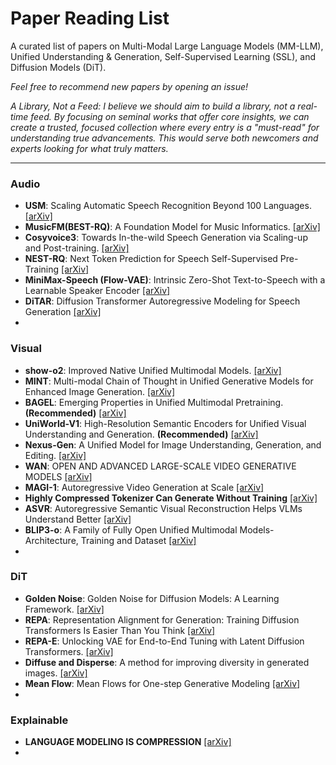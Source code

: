 # **Paper Reading List**

A curated list of papers on Multi-Modal Large Language Models (MM-LLM), Unified Understanding & Generation, Self-Supervised Learning (SSL), and Diffusion Models (DiT).

*Feel free to recommend new papers by opening an issue!*

*A Library, Not a Feed: I believe we should aim to build a library, not a real-time feed. By focusing on seminal works that offer core insights, we can create a trusted, focused collection where every entry is a "must-read" for understanding true advancements. This would serve both newcomers and experts looking for what truly matters.*

---

### Audio

-   **USM**: Scaling Automatic Speech Recognition Beyond 100 Languages.
    [[arXiv]](https://arxiv.org/pdf/2303.01037)
-   **MusicFM(BEST-RQ)**: A Foundation Model for Music Informatics.
    [[arXiv]](https://arxiv.org/abs/2311.03318)
-   **Cosyvoice3**: Towards In-the-wild Speech Generation via Scaling-up and Post-training.
    [[arXiv]](https://arxiv.org/abs/2505.17589)
-   **NEST-RQ**: Next Token Prediction for Speech Self-Supervised Pre-Training
    [[arXiv]](https://arxiv.org/abs/2409.08680)
-   **MiniMax-Speech (Flow-VAE)**: Intrinsic Zero-Shot Text-to-Speech with a Learnable Speaker Encoder
    [[arXiv]](https://arxiv.org/pdf/2505.07916)
-   **DiTAR**: Diffusion Transformer Autoregressive Modeling for Speech Generation
    [[arXiv]](https://arxiv.org/pdf/2502.03930)
-   

### Visual

-   **show-o2**: Improved Native Unified Multimodal Models.
    [[arXiv]](https://arxiv.org/abs/2506.15564)
-   **MINT**: Multi-modal Chain of Thought in Unified Generative Models for Enhanced Image Generation.
    [[arXiv]](https://arxiv.org/pdf/2503.01298)
-   **BAGEL**: Emerging Properties in Unified Multimodal Pretraining. **(Recommended)**
    [[arXiv]](https://arxiv.org/abs/2505.14683)
-   **UniWorld-V1**: High-Resolution Semantic Encoders for Unified Visual Understanding and Generation. **(Recommended)**
    [[arXiv]](https://arxiv.org/pdf/2506.03147)
-   **Nexus-Gen**: A Unified Model for Image Understanding, Generation, and Editing.
    [[arXiv]](https://arxiv.org/abs/2504.21356)
-   **WAN**:  OPEN AND ADVANCED LARGE-SCALE VIDEO GENERATIVE MODELS
    [[arXiv]](https://arxiv.org/pdf/2503.20314)
-   **MAGI-1**: Autoregressive Video Generation at Scale
    [[arXiv]](https://arxiv.org/pdf/2505.13211)
-   **Highly Compressed Tokenizer Can Generate Without Training**
    [[arXiv]](https://arxiv.org/abs/2506.08257)
-   **ASVR**: Autoregressive Semantic Visual Reconstruction Helps VLMs Understand Better
    [[arXiv]](https://arxiv.org/abs/2506.09040)
-   **BLIP3-o**: A Family of Fully Open Unified Multimodal Models-Architecture, Training and Dataset
    [[arXiv]](https://arxiv.org/abs/2505.09568)
-   


### DiT

-   **Golden Noise**: Golden Noise for Diffusion Models: A Learning Framework.
    [[arXiv]](https://arxiv.org/pdf/2411.09502)
-   **REPA**: Representation Alignment for Generation: Training Diffusion Transformers Is Easier Than You Think
    [[arXiv]](https://arxiv.org/pdf/2410.06940)
-   **REPA-E**: Unlocking VAE for End-to-End Tuning with Latent Diffusion Transformers.
    [[arXiv]](https://arxiv.org/abs/2504.10483)
-   **Diffuse and Disperse**: A method for improving diversity in generated images.
    [[arXiv]](https://arxiv.org/abs/2506.09027)
-   **Mean Flow**: Mean Flows for One-step Generative Modeling
    [[arXiv]](https://arxiv.org/pdf/2505.13447v1)
-   

### Explainable
-   **LANGUAGE MODELING IS COMPRESSION**
    [[arXiv]](https://arxiv.org/pdf/2309.10668)
-   
